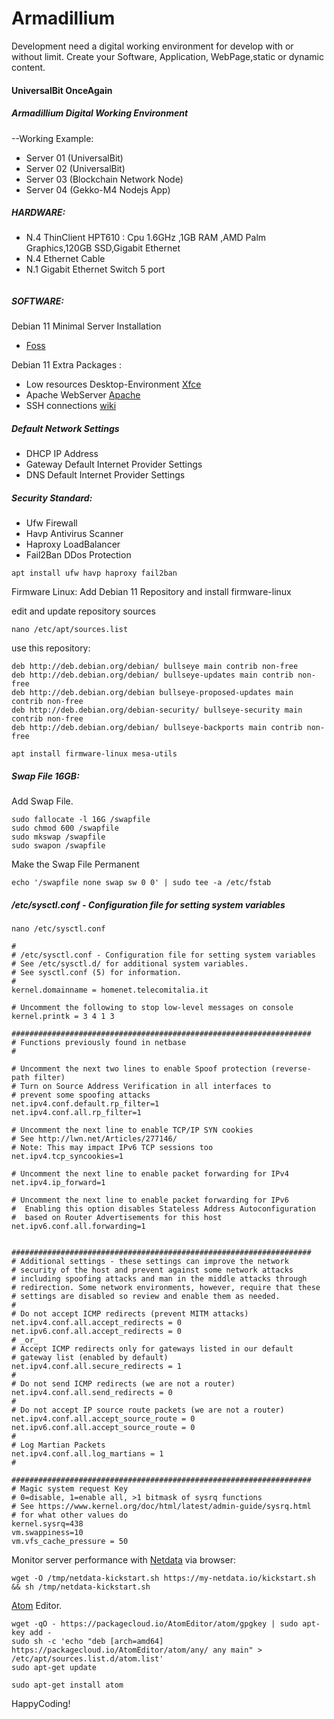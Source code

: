 # Armadillium

Development need a digital working environment for develop with or without limit.
Create your Software, Application, WebPage,static or dynamic content.

#### UniversalBit OnceAgain

##### Armadillium Digital Working Environment  

--Working Example:
* Server 01   (UniversalBit)
* Server 02   (UniversalBit)
* Server 03   (Blockchain Network Node)
* Server 04   (Gekko-M4 Nodejs App)


##### HARDWARE:

* N.4 ThinClient HPT610 : Cpu 1.6GHz ,1GB RAM ,AMD Palm Graphics,120GB SSD,Gigabit Ethernet
* N.4 Ethernet Cable 
* N.1 Gigabit Ethernet Switch 5 port

<image><schema>

##### SOFTWARE: 
Debian 11 Minimal Server Installation 
* [Foss](https://www.fosslinux.com/49956/install-debian-11-minimal-server.htm)

Debian 11 Extra Packages :

* Low resources Desktop-Environment [Xfce](https://www.xfce.org/)
* Apache WebServer [Apache](https://www.apache.org/)
* SSH connections [wiki](https://wiki.debian.org/SSH)

##### Default Network Settings 

* DHCP      IP Address
* Gateway   Default Internet Provider Settings
* DNS       Default Internet Provider Settings

##### Security Standard:

* Ufw       Firewall
* Havp      Antivirus Scanner
* Haproxy   LoadBalancer
* Fail2Ban  DDos Protection

```
apt install ufw havp haproxy fail2ban
```

Firmware Linux: Add Debian 11 Repository and install firmware-linux

edit and update repository sources
```
nano /etc/apt/sources.list
```

use this repository:

```
deb http://deb.debian.org/debian/ bullseye main contrib non-free
deb http://deb.debian.org/debian/ bullseye-updates main contrib non-free
deb http://deb.debian.org/debian bullseye-proposed-updates main contrib non-free
deb http://deb.debian.org/debian-security/ bullseye-security main contrib non-free
deb http://deb.debian.org/debian/ bullseye-backports main contrib non-free
```

```
apt install firmware-linux mesa-utils
```

##### Swap File 16GB:
Add Swap File.

```
sudo fallocate -l 16G /swapfile
sudo chmod 600 /swapfile
sudo mkswap /swapfile
sudo swapon /swapfile
```
Make the Swap File Permanent
```
echo '/swapfile none swap sw 0 0' | sudo tee -a /etc/fstab
```


##### /etc/sysctl.conf - Configuration file for setting system variables
```
nano /etc/sysctl.conf
```
```
#
# /etc/sysctl.conf - Configuration file for setting system variables
# See /etc/sysctl.d/ for additional system variables.
# See sysctl.conf (5) for information.
#
kernel.domainname = homenet.telecomitalia.it

# Uncomment the following to stop low-level messages on console
kernel.printk = 3 4 1 3

###################################################################
# Functions previously found in netbase
#

# Uncomment the next two lines to enable Spoof protection (reverse-path filter)
# Turn on Source Address Verification in all interfaces to
# prevent some spoofing attacks
net.ipv4.conf.default.rp_filter=1
net.ipv4.conf.all.rp_filter=1

# Uncomment the next line to enable TCP/IP SYN cookies
# See http://lwn.net/Articles/277146/
# Note: This may impact IPv6 TCP sessions too
net.ipv4.tcp_syncookies=1

# Uncomment the next line to enable packet forwarding for IPv4
net.ipv4.ip_forward=1

# Uncomment the next line to enable packet forwarding for IPv6
#  Enabling this option disables Stateless Address Autoconfiguration
#  based on Router Advertisements for this host
net.ipv6.conf.all.forwarding=1


###################################################################
# Additional settings - these settings can improve the network
# security of the host and prevent against some network attacks
# including spoofing attacks and man in the middle attacks through
# redirection. Some network environments, however, require that these
# settings are disabled so review and enable them as needed.
#
# Do not accept ICMP redirects (prevent MITM attacks)
net.ipv4.conf.all.accept_redirects = 0
net.ipv6.conf.all.accept_redirects = 0
# _or_
# Accept ICMP redirects only for gateways listed in our default
# gateway list (enabled by default)
net.ipv4.conf.all.secure_redirects = 1
#
# Do not send ICMP redirects (we are not a router)
net.ipv4.conf.all.send_redirects = 0
#
# Do not accept IP source route packets (we are not a router)
net.ipv4.conf.all.accept_source_route = 0
net.ipv6.conf.all.accept_source_route = 0
#
# Log Martian Packets
net.ipv4.conf.all.log_martians = 1
#

###################################################################
# Magic system request Key
# 0=disable, 1=enable all, >1 bitmask of sysrq functions
# See https://www.kernel.org/doc/html/latest/admin-guide/sysrq.html
# for what other values do
kernel.sysrq=438
vm.swappiness=10
vm.vfs_cache_pressure = 50

```

Monitor server performance with [Netdata](https://www.netdata.cloud/) via browser:
```
wget -O /tmp/netdata-kickstart.sh https://my-netdata.io/kickstart.sh && sh /tmp/netdata-kickstart.sh
```

[Atom](https://atom.io/) Editor.
```
wget -qO - https://packagecloud.io/AtomEditor/atom/gpgkey | sudo apt-key add -
sudo sh -c 'echo "deb [arch=amd64] https://packagecloud.io/AtomEditor/atom/any/ any main" > /etc/apt/sources.list.d/atom.list'
sudo apt-get update
```

```
sudo apt-get install atom
```



HappyCoding!
